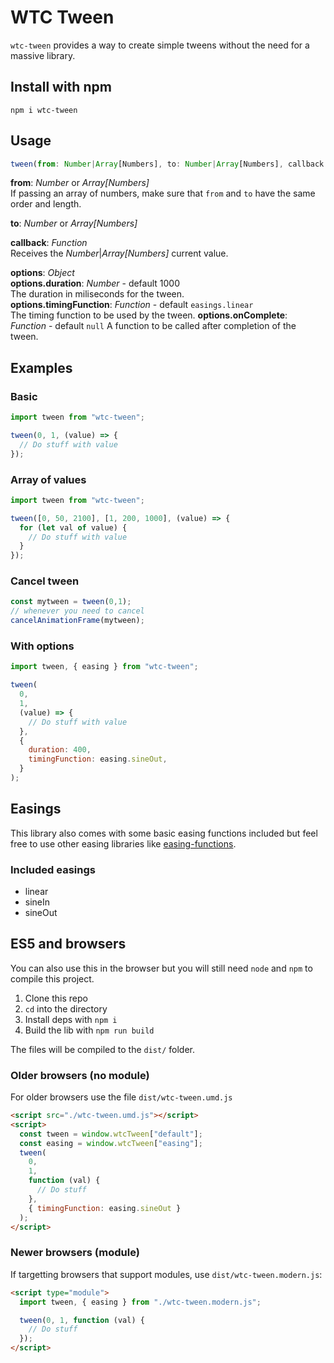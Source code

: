 # WTC Tween

`wtc-tween` provides a way to create simple tweens without the need for a massive library.

## Install with npm

`npm i wtc-tween`

## Usage

```js
tween(from: Number|Array[Numbers], to: Number|Array[Numbers], callback: Function, options: Object);
```

**from**: _Number_ or _Array[Numbers]_  
If passing an array of numbers, make sure that `from` and `to` have the same order and length.

**to**: _Number_ or _Array[Numbers]_

**callback**: _Function_  
Receives the _Number_|_Array[Numbers]_ current value.

**options**: _Object_  
**options.duration**: _Number_ - default 1000  
The duration in miliseconds for the tween.  
**options.timingFunction**: _Function_ - default `easings.linear`  
The timing function to be used by the tween.
**options.onComplete**: _Function_ - default `null`
A function to be called after completion of the tween.

## Examples

### Basic

```js
import tween from "wtc-tween";

tween(0, 1, (value) => {
  // Do stuff with value
});
```

### Array of values

```js
import tween from "wtc-tween";

tween([0, 50, 2100], [1, 200, 1000], (value) => {
  for (let val of value) {
    // Do stuff with value
  }
});
```

### Cancel tween
```js
const mytween = tween(0,1);
// whenever you need to cancel
cancelAnimationFrame(mytween);
```

### With options

```js
import tween, { easing } from "wtc-tween";

tween(
  0,
  1,
  (value) => {
    // Do stuff with value
  },
  {
    duration: 400,
    timingFunction: easing.sineOut,
  }
);
```

## Easings

This library also comes with some basic easing functions included but feel free to use other easing libraries like [easing-functions](https://www.npmjs.com/package/easing-functions).

### Included easings

- linear
- sineIn
- sineOut

## ES5 and browsers

You can also use this in the browser but you will still need `node` and `npm` to compile this project.

1. Clone this repo
2. `cd` into the directory
3. Install deps with `npm i`
4. Build the lib with `npm run build`

The files will be compiled to the `dist/` folder.

### Older browsers (no module)

For older browsers use the file `dist/wtc-tween.umd.js`

```html
<script src="./wtc-tween.umd.js"></script>
<script>
  const tween = window.wtcTween["default"];
  const easing = window.wtcTween["easing"];
  tween(
    0,
    1,
    function (val) {
      // Do stuff
    },
    { timingFunction: easing.sineOut }
  );
</script>
```

### Newer browsers (module)

If targetting browsers that support modules, use `dist/wtc-tween.modern.js`:

```html
<script type="module">
  import tween, { easing } from "./wtc-tween.modern.js";

  tween(0, 1, function (val) {
    // Do stuff
  });
</script>
```
